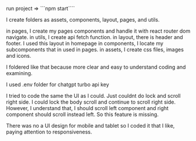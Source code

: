 run project => ```npm start````

I create folders as assets, components, layout, pages, and utils.

in pages, I create my pages components and handle it with react router dom navigate.
in utils, I create api fetch function.
in layout, there is header and footer. I used this layout in homepage
in components, I locate my subcomponents that in used in pages.
in assets, I create css files, images and icons.

I foldered like that because more clear and easy to understand coding and examining.

I used .env folder for chatgpt turbo api key

I tried to code the same the UI as I could. Just couldnt do lock and scroll right side. I could lock the body scroll and continue to scroll right side. However, I understand that, I should scroll left component and right component should scroll instead left. So this feature is missing.

There was no a UI design for mobile and tablet so I coded it that I like, paying attention to responsiveness.